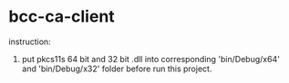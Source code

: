 # bcc-ca-client

instruction: 

1. put pkcs11s 64 bit and 32 bit .dll into corresponding 'bin/Debug/x64' and 'bin/Debug/x32' folder before run this project.
